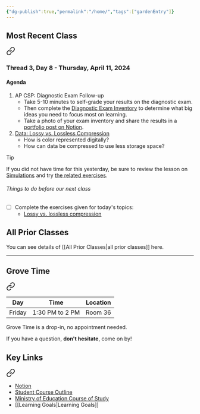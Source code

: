 ```yaml
---
{"dg-publish":true,"permalink":"/home/","tags":["gardenEntry"]}
---
```


## Most Recent Class

<div class="transclusion internal-embed is-loaded"><a class="markdown-embed-link" href="/thread-3/day-8/" aria-label="Open link"><svg xmlns="http://www.w3.org/2000/svg" width="24" height="24" viewBox="0 0 24 24" fill="none" stroke="currentColor" stroke-width="2" stroke-linecap="round" stroke-linejoin="round" class="svg-icon lucide-link"><path d="M10 13a5 5 0 0 0 7.54.54l3-3a5 5 0 0 0-7.07-7.07l-1.72 1.71"></path><path d="M14 11a5 5 0 0 0-7.54-.54l-3 3a5 5 0 0 0 7.07 7.07l1.71-1.71"></path></svg></a><div class="markdown-embed">





### Thread 3, Day 8 - Thursday, April 11, 2024
#### Agenda

1. AP CSP: Diagnostic Exam Follow-up
	- Take 5-10 minutes to self-grade your results on the diagnostic exam.
	- Then complete the [Diagnostic Exam Inventory](https://www.russellgordon.ca/lcs/2023-24/ics4u/AP_CSP_Diagnostic_-_Analysis.pdf) to determine what big ideas you need to focus most on learning.
	- Take a photo of your exam inventory and share the results in a [portfolio post on Notion](https://notion.so).
1. [Data: Lossy vs. Lossless Compression](https://drive.google.com/file/d/14VuZ6-hI2y1cZgHs-pVNB91k7y_osufI/view?usp=share_link)
	- How is color represented digitally?
	- How can data be compressed to use less storage space?

> [!TIP]
> If you did not have time for this yesterday, be sure to review the lesson on [Simulations](https://drive.google.com/file/d/173I1ME5ZiKGbF_f0VY8bWTobSjiyITIJ/view?usp=share_link) and try [the related exercises](https://drive.google.com/file/d/1Xz6reMCSNHbrH-6HL1tvyv1RLio4oVB3/view?usp=share_link).

###### Things to do before our next class

- [ ] Complete the exercises given for today's topics:
	- [ Lossy vs. lossless compression](https://drive.google.com/file/d/1nhw1_fhG_UrcPJ1HuVkcu3dUZMYQ3eq2/view?usp=share_link)


</div></div>

## All Prior Classes
You can see details of [[All Prior Classes\|all prior classes]] here.
___
## Grove Time

<div class="transclusion internal-embed is-loaded"><a class="markdown-embed-link" href="/grove-time/" aria-label="Open link"><svg xmlns="http://www.w3.org/2000/svg" width="24" height="24" viewBox="0 0 24 24" fill="none" stroke="currentColor" stroke-width="2" stroke-linecap="round" stroke-linejoin="round" class="svg-icon lucide-link"><path d="M10 13a5 5 0 0 0 7.54.54l3-3a5 5 0 0 0-7.07-7.07l-1.72 1.71"></path><path d="M14 11a5 5 0 0 0-7.54-.54l-3 3a5 5 0 0 0 7.07 7.07l1.71-1.71"></path></svg></a><div class="markdown-embed">





Day|Time|Location
-|-|-
Friday|1:30 PM to 2 PM|Room 36

Grove Time is a drop-in, no appointment needed.

If you have a question, **don't hesitate**, come on by!

</div></div>

## Key Links

<div class="transclusion internal-embed is-loaded"><a class="markdown-embed-link" href="/key-links/" aria-label="Open link"><svg xmlns="http://www.w3.org/2000/svg" width="24" height="24" viewBox="0 0 24 24" fill="none" stroke="currentColor" stroke-width="2" stroke-linecap="round" stroke-linejoin="round" class="svg-icon lucide-link"><path d="M10 13a5 5 0 0 0 7.54.54l3-3a5 5 0 0 0-7.07-7.07l-1.72 1.71"></path><path d="M14 11a5 5 0 0 0-7.54-.54l-3 3a5 5 0 0 0 7.07 7.07l1.71-1.71"></path></svg></a><div class="markdown-embed">




- [Notion](https://notion.so)
- [Student Course Outline](https://bit.ly/lcscs23-g12-sco)
- [Ministry of Education Course of Study](https://bit.ly/lcscs23-g12-mco)
- [[Learning Goals\|Learning Goals]]

</div></div>
